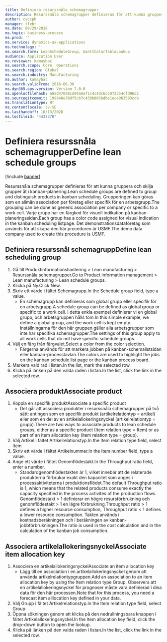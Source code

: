 ```yaml
---
title: Definiera resurssnåla schemagrupper
description: Resurssnåla schemagrupper definieras för att kunna gruppera och skilja grupper åt i kanban-planering.
author: cvocph
manager: tfehr
ms.date: 08/29/2018
ms.topic: business-process
ms.prod: ''
ms.service: dynamics-ax-applications
ms.technology: ''
ms.search.form: LeanScheduleGroup, GanttColorTableLookup
audience: Application User
ms.reviewer: kamaybac
ms.search.scope: Core, Operations
ms.search.region: Global
ms.search.industry: Manufacturing
ms.author: kamaybac
ms.search.validFrom: 2016-06-30
ms.dyn365.ops.version: Version 7.0.0
ms.openlocfilehash: a9ad470d81d94a0af1c4c4dc6c5072354cfd96d2
ms.sourcegitcommit: 199848e78df5cb7c439b001bdbe1ece963593cdb
ms.translationtype: HT
ms.contentlocale: sv-SE
ms.lasthandoff: 10/13/2020
ms.locfileid: "4437370"
---
```

# <a name="define-lean-schedule-groups"></a><span data-ttu-id="187cb-103">Definiera resurssnåla schemagrupper</span><span class="sxs-lookup"><span data-stu-id="187cb-103">Define lean schedule groups</span></span>

[!include [banner](../../includes/banner.md)]

<span data-ttu-id="187cb-104">Resurssnåla schemagrupper definieras för att kunna gruppera och skilja grupper åt i kanban-planering.</span><span class="sxs-lookup"><span data-stu-id="187cb-104">Lean schedule groups are defined to group and distinguish products in kanban scheduling.</span></span> <span data-ttu-id="187cb-105">Grupperingen kan göras som en allmän association per företag eller specifik för en arbetsgrupp.</span><span class="sxs-lookup"><span data-stu-id="187cb-105">The grouping can be done as generic association per company or specific to a work cell.</span></span> <span data-ttu-id="187cb-106">Varje grupp har en färgkod för visuell indikation på kanban-planeringssidan.</span><span class="sxs-lookup"><span data-stu-id="187cb-106">Each group has a color code assigned for visual indication in the kanban scheduling listpage.</span></span> <span data-ttu-id="187cb-107">Det demonstrationsdataföretag som används för att skapa den här proceduren är USMF.</span><span class="sxs-lookup"><span data-stu-id="187cb-107">The demo data company used to create this procedure is USMF.</span></span>


## <a name="define-lean-scheduling-group"></a><span data-ttu-id="187cb-108">Definiera resurssnål schemagrupp</span><span class="sxs-lookup"><span data-stu-id="187cb-108">Define lean scheduling group</span></span>
1. <span data-ttu-id="187cb-109">Gå till Produktinformationshantering > Lean manufacturing > Resurssnåla schemagrupper.</span><span class="sxs-lookup"><span data-stu-id="187cb-109">Go to Product information management > Lean manufacturing > Lean schedule groups.</span></span>
2. <span data-ttu-id="187cb-110">Klicka på Ny.</span><span class="sxs-lookup"><span data-stu-id="187cb-110">Click New.</span></span>
3. <span data-ttu-id="187cb-111">Skriv ett värde i fältet Schemagrupp.</span><span class="sxs-lookup"><span data-stu-id="187cb-111">In the Schedule group field, type a value.</span></span>
    * <span data-ttu-id="187cb-112">En schemagrupp kan definieras som global grupp eller specifik för en arbetsgrupp.</span><span class="sxs-lookup"><span data-stu-id="187cb-112">A schedule group can be defined as global group or specific to a work cell.</span></span> <span data-ttu-id="187cb-113">I detta enkla exempel definierar vi en global grupp, och arbetsgruppen hålls tom.</span><span class="sxs-lookup"><span data-stu-id="187cb-113">In this simple example, we define a global group, and the work cell is kept empty.</span></span> <span data-ttu-id="187cb-114">Inställningarna för den här gruppen gäller alla arbetsgrupper som inte har specifika schemagrupper.</span><span class="sxs-lookup"><span data-stu-id="187cb-114">The settings of this group apply to all work cells that do not have specific schedule groups.</span></span>  
4. <span data-ttu-id="187cb-115">Välj en färg från färgvalet.</span><span class="sxs-lookup"><span data-stu-id="187cb-115">Select a color from the color selection.</span></span>
    * <span data-ttu-id="187cb-116">Färgerna används för att markera jobben på kanban-schemalistsidan eller kanban-processtavlan.</span><span class="sxs-lookup"><span data-stu-id="187cb-116">The colors are used to highlight the jobs on the kanban schedule list page or the kanban process board.</span></span>  
5. <span data-ttu-id="187cb-117">Markera vald rad i listan.</span><span class="sxs-lookup"><span data-stu-id="187cb-117">In the list, mark the selected row.</span></span>
6. <span data-ttu-id="187cb-118">Klicka på länken på den valda raden i listan.</span><span class="sxs-lookup"><span data-stu-id="187cb-118">In the list, click the link in the selected row.</span></span>

## <a name="associate-product"></a><span data-ttu-id="187cb-119">Associera produkt</span><span class="sxs-lookup"><span data-stu-id="187cb-119">Associate product</span></span>
1. <span data-ttu-id="187cb-120">Koppla en specifik produkt</span><span class="sxs-lookup"><span data-stu-id="187cb-120">Associate a specific product</span></span>
    * <span data-ttu-id="187cb-121">Det går att associera produkter i resurssnåla schemagrupper på två sätt: antingen som en specifik produkt (artikelrelationtyp = artikel) eller som en del av en artikelallokeringsnyckel (artikelrelationtyp = grupp).</span><span class="sxs-lookup"><span data-stu-id="187cb-121">There are two ways to associate products to lean schedule groups, either as a specific product (Item relation type = Item) or as part of an item allocation key (item relation type = group).</span></span>    
2. <span data-ttu-id="187cb-122">Välj Artikel i fältet Artikelrelationstyp.</span><span class="sxs-lookup"><span data-stu-id="187cb-122">In the Item relation type field, select Item</span></span>
3. <span data-ttu-id="187cb-123">Skriv ett värde i fältet Artikelnummer.</span><span class="sxs-lookup"><span data-stu-id="187cb-123">In the Item number field, type a value.</span></span>
4. <span data-ttu-id="187cb-124">Ange ett värde i fältet Genomflödestakt.</span><span class="sxs-lookup"><span data-stu-id="187cb-124">In the Throughput ratio field, enter a number.</span></span>
    * <span data-ttu-id="187cb-125">Standardgenomflödestakten är 1, vilket innebär att de relaterade produkterna förbrukar exakt den kapacitet som anges i processaktiviteterna i produktionsflödet.</span><span class="sxs-lookup"><span data-stu-id="187cb-125">The default Throughput ratio is 1, which means that the related products consume exactly the capacity specified in the process activites of the production flows.</span></span> <span data-ttu-id="187cb-126">Genomflödestakt > 1 definierar en högre resursförbrukning och genomflödestakt > 1 en lägre förbrukning.</span><span class="sxs-lookup"><span data-stu-id="187cb-126">Throughput ratio > 1 defines a higher resource consumption, Throughput ratio < 1 defines a lower resource consumption.</span></span> <span data-ttu-id="187cb-127">Takten används i kostnadsberäkningen och i beräkningen av kanban-jobbförbrukningen.</span><span class="sxs-lookup"><span data-stu-id="187cb-127">The ratio is used in the cost calculation and in the calculation of the kanban job consumption.</span></span>  

## <a name="associate-item-allocation-key"></a><span data-ttu-id="187cb-128">Associera artikelallokeringsnyckel</span><span class="sxs-lookup"><span data-stu-id="187cb-128">Associate item allocation key</span></span>
1. <span data-ttu-id="187cb-129">Associera en artikelallokeringsnyckel</span><span class="sxs-lookup"><span data-stu-id="187cb-129">Associate an item allocation key</span></span>
    * <span data-ttu-id="187cb-130">Lägg till en association i en artikelallokeringsnyckel genom att använda artikelrelationtypgruppen.</span><span class="sxs-lookup"><span data-stu-id="187cb-130">Add an association to an item allocation key by using the Item relation type Group.</span></span>   <span data-ttu-id="187cb-131">Observera att en artikelallokeringsnyckel för prognoser måste vara definierad i dina data för den här processen.</span><span class="sxs-lookup"><span data-stu-id="187cb-131">Note that for this process, you need a forecast item alllocation key defined in your data.</span></span>  
2. <span data-ttu-id="187cb-132">Välj Grupp i fältet Artikelrelationstyp.</span><span class="sxs-lookup"><span data-stu-id="187cb-132">In the Item relation type field, select Group</span></span>
3. <span data-ttu-id="187cb-133">Öppna sökningen genom att klicka på den nedrullningsbara knappen i fältet Artikelallokeringsnyckel.</span><span class="sxs-lookup"><span data-stu-id="187cb-133">In the Item allocation key field, click the drop-down button to open the lookup.</span></span>
4. <span data-ttu-id="187cb-134">Klicka på länken på den valda raden i listan.</span><span class="sxs-lookup"><span data-stu-id="187cb-134">In the list, click the link in the selected row.</span></span>

